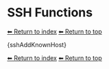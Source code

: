 # SSH Functions

[⬅ Return to index](index.md)
[⬅ Return to top](../index.md)

{sshAddKnownHost}

[⬅ Return to index](index.md)
[⬅ Return to top](../index.md)
